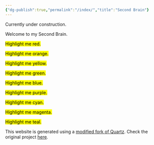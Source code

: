 ```yaml
---
{"dg-publish":true,"permalink":"/index/","title":"Second Brain"}
---
```



Currently under construction.

Welcome to my Second Brain.

<mark class="hltr-red">Highlight me red.</mark>

<mark class="hltr-orange">Highlight me orange.</mark>

<mark class="hltr-yellow">Highlight me yellow.</mark>

<mark class="hltr-green">Highlight me green.</mark>

<mark class="hltr-blue">Highlight me blue.</mark>

<mark class="hltr-purple">Highlight me purple.</mark>

<mark class="hltr-cyan">Highlight me cyan.</mark>

<mark class="hltr-magenta">Highlight me magenta.</mark>

<mark class="hltr-teal">Highlight me teal.</mark>

<!--

## Maps of Content

### Tabletop RPGs

#### Dungeons and Dragons

- [[{06} Spaces/{04} Dungeons and Dragons/{02} Areas/{01} Dungeons and Dragons/{01} One Shots/Dungeons & Dragons - One Shots - Index\|Dungeons & Dragons - One Shots - Index]]

#### IronClaw

- [[{06} Spaces/{03} IronClaw/{01} Maps of Content\|Overview]]
-->

This website is generated using a [modified fork of Quartz](https://github.com/saberzero1/quartz). Check the original project [here](https://github.com/jackyzha0/quartz).
